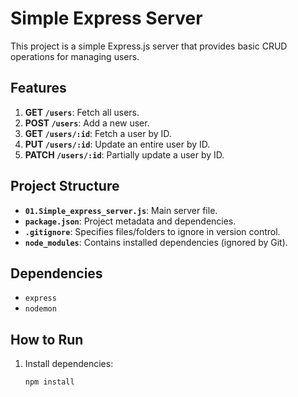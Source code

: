 # Simple Express Server

This project is a simple Express.js server that provides basic CRUD operations for managing users.

## Features

1. **GET `/users`**: Fetch all users.
2. **POST `/users`**: Add a new user.
3. **GET `/users/:id`**: Fetch a user by ID.
4. **PUT `/users/:id`**: Update an entire user by ID.
5. **PATCH `/users/:id`**: Partially update a user by ID.

## Project Structure

- **`01.Simple_express_server.js`**: Main server file.
- **`package.json`**: Project metadata and dependencies.
- **`.gitignore`**: Specifies files/folders to ignore in version control.
- **`node_modules`**: Contains installed dependencies (ignored by Git).

## Dependencies

- `express`
- `nodemon`

## How to Run

1. Install dependencies:
   ```bash
   npm install